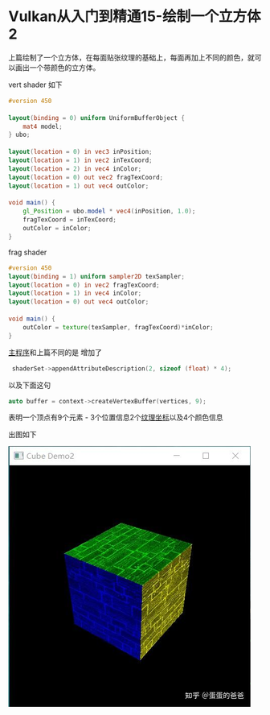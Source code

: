 # Vulkan从入门到精通15-绘制一个立方体2

上篇绘制了一个立方体，在每面贴张纹理的基础上，每面再加上不同的颜色，就可以画出一个带颜色的立方体。

vert shader 如下

```glsl
#version 450

layout(binding = 0) uniform UniformBufferObject {
    mat4 model;
} ubo;

layout(location = 0) in vec3 inPosition;
layout(location = 1) in vec2 inTexCoord;
layout(location = 2) in vec4 inColor;
layout(location = 0) out vec2 fragTexCoord;
layout(location = 1) out vec4 outColor;

void main() {
    gl_Position = ubo.model * vec4(inPosition, 1.0);
    fragTexCoord = inTexCoord;
	outColor = inColor;
}
```

frag shader

```glsl
#version 450
layout(binding = 1) uniform sampler2D texSampler;
layout(location = 0) in vec2 fragTexCoord;
layout(location = 1) in vec4 inColor;
layout(location = 0) out vec4 outColor;

void main() {
    outColor = texture(texSampler, fragTexCoord)*inColor;
}
```

[主程序](https://zhida.zhihu.com/search?content_id=186893574&content_type=Article&match_order=1&q=主程序&zhida_source=entity)和上篇不同的是 增加了

```cpp
 shaderSet->appendAttributeDescription(2, sizeof (float) * 4);
```

以及下面这句

```cpp
auto buffer = context->createVertexBuffer(vertices, 9);
```

表明一个顶点有9个元素 - 3个位置信息2个[纹理坐标](https://zhida.zhihu.com/search?content_id=186893574&content_type=Article&match_order=1&q=纹理坐标&zhida_source=entity)以及4个颜色信息

出图如下

![img](./assets/v2-b08734bb3dfb374eed18b758eed5518b_1440w.jpg)




